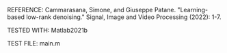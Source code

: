 REFERENCE:
Cammarasana, Simone, and Giuseppe Patane. "Learning-based low-rank denoising." Signal, Image and Video Processing (2022): 1-7.

TESTED WITH:
Matlab2021b

TEST FILE:
main.m
